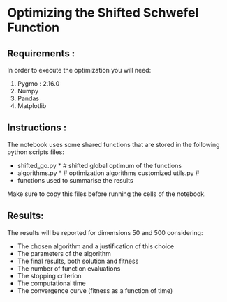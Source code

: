 # Optimizing the Shifted Schwefel Function


## Requirements :

In order to execute the optimization you will need:

1.  Pygmo : 2.16.0
2.  Numpy
3.  Pandas
4.  Matplotlib

## Instructions :

The notebook uses some shared functions that are stored in the following python scripts files:

 - shifted_go.py * # shifted global optimum of the functions
 - algorithms.py * # optimization algorithms customized utils.py #
 - functions used to summarise the results

Make sure to copy this files before running the cells of the notebook.

## Results:

The results will be reported for dimensions 50 and 500 considering:

- The chosen algorithm and a justification of this choice
- The parameters of the algorithm
- The final results, both solution and fitness
- The number of function evaluations
- The stopping criterion
- The computational time
- The convergence curve (fitness as a function of time)
